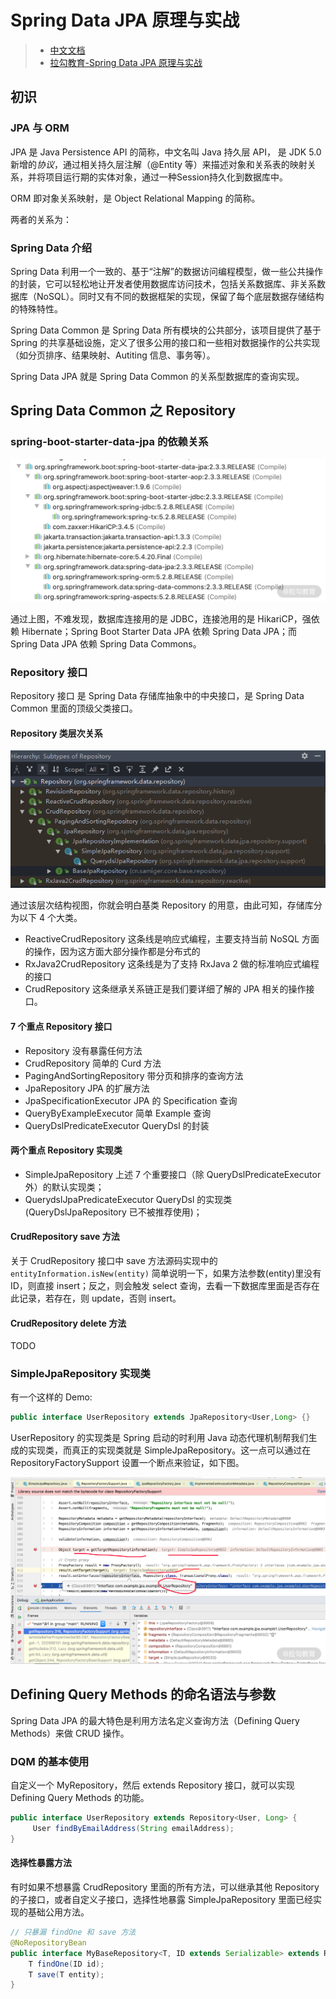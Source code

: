 # Spring Data JPA 原理与实战

> - [中文文档](https://www.docs4dev.com/docs/zh/spring-data-jpa/2.1.5.RELEASE/reference)  
> - [拉勾教育-Spring Data JPA 原理与实战](https://kaiwu.lagou.com/course/courseInfo.htm?courseId=490#/content?courseId=490)

## 初识

### JPA 与 ORM

JPA 是 Java Persistence API 的简称，中文名叫 Java 持久层 API， 是 JDK 5.0 新增的*协议*，通过相关持久层注解（@Entity 等）来描述对象和关系表的映射关系，并将项目运行期的实体对象，通过一种Session持久化到数据库中。

ORM 即对象关系映射，是 Object Relational Mapping 的简称。

两者的关系为：

### Spring Data 介绍

Spring Data 利用一个一致的、基于“注解”的数据访问编程模型，做一些公共操作的封装，它可以轻松地让开发者使用数据库访问技术，包括关系数据库、非关系数据库（NoSQL）。同时又有不同的数据框架的实现，保留了每个底层数据存储结构的特殊特性。

Spring Data Common 是 Spring Data 所有模块的公共部分，该项目提供了基于 Spring 的共享基础设施，定义了很多公用的接口和一些相对数据操作的公共实现（如分页排序、结果映射、Autiting 信息、事务等）。

Spring Data JPA 就是 Spring Data Common 的关系型数据库的查询实现。

## Spring Data Common 之 Repository

### spring-boot-starter-data-jpa 的依赖关系

![依赖关系图](./images/spring-data-jpa_dependencies.png)

通过上图，不难发现，数据库连接用的是 JDBC，连接池用的是 HikariCP，强依赖 Hibernate；Spring Boot Starter Data JPA 依赖 Spring Data JPA；而 Spring Data JPA 依赖 Spring Data Commons。

### Repository 接口

Repository 接口 是 Spring Data 存储库抽象中的中央接口，是 Spring Data Common 里面的顶级父类接口。

#### Repository 类层次关系

![Repository 类层次关系图](./images/repository_hierarchical.png)

通过该层次结构视图，你就会明白基类 Repository 的用意，由此可知，存储库分为以下 4 个大类。

- ReactiveCrudRepository 这条线是响应式编程，主要支持当前 NoSQL 方面的操作，因为这方面大部分操作都是分布式的
- RxJava2CrudRepository 这条线是为了支持 RxJava 2 做的标准响应式编程的接口
- CrudRepository 这条继承关系链正是我们要详细了解的 JPA 相关的操作接口。

#### 7 个重点 Repository 接口

- Repository 没有暴露任何方法
- CrudRepository 简单的 Curd 方法
- PagingAndSortingRepository 带分页和排序的查询方法
- JpaRepository JPA 的扩展方法
- JpaSpecificationExecutor JPA 的 Specification 查询
- QueryByExampleExecutor 简单 Example 查询
- QueryDslPredicateExecutor QueryDsl 的封装

#### 两个重点 Repository 实现类

- SimpleJpaRepository 上述 7 个重要接口（除 QueryDslPredicateExecutor 外）的默认实现类；
- QuerydslJpaPredicateExecutor QueryDsl 的实现类 (QueryDslJpaRepository 已不被推荐使用)；

#### CrudRepository save 方法

关于 CrudRepository 接口中 save 方法源码实现中的 `entityInformation.isNew(entity)` 简单说明一下，如果方法参数(entity)里没有 ID，则直接 insert；反之，则会触发 select 查询，去看一下数据库里面是否存在此记录，若存在，则 update，否则 insert。

#### CrudRepository delete 方法

TODO

### SimpleJpaRepository 实现类

有一个这样的 Demo:

```java
public interface UserRepository extends JpaRepository<User,Long> {}
```

UserRepository 的实现类是 Spring 启动的时利用 Java 动态代理机制帮我们生成的实现类，而真正的实现类就是  SimpleJpaRepository。这一点可以通过在 RepositoryFactorySupport 设置一个断点来验证，如下图。

![Repository 动态代理](./images/RepositoryFactorySupport_debug.png)

## Defining Query Methods 的命名语法与参数

Spring Data JPA 的最大特色是利用方法名定义查询方法（Defining Query Methods）来做 CRUD 操作。

### DQM 的基本使用

自定义一个 MyRepository，然后 extends Repository 接口，就可以实现 Defining Query Methods 的功能。

```java
public interface UserRepository extends Repository<User, Long> {
     User findByEmailAddress(String emailAddress);
}
```

#### 选择性暴露方法

有时如果不想暴露 CrudRepository 里面的所有方法，可以继承其他 Repository 的子接口，或者自定义子接口，选择性地暴露 SimpleJpaRepository 里面已经实现的基础公用方法。

```java
// 只暴漏 findOne 和 save 方法
@NoRepositoryBean
public interface MyBaseRepository<T, ID extends Serializable> extends Repository<T, ID> {
    T findOne(ID id);
    T save(T entity);
}
```
